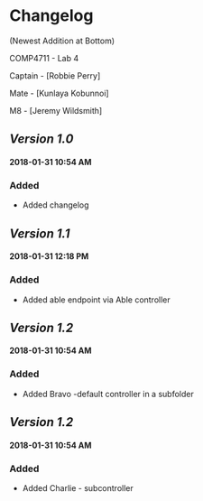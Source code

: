 # Changelog 
(Newest Addition at Bottom)

COMP4711 - Lab 4

Captain - [Robbie Perry]

Mate - [Kunlaya Kobunnoi]

M8 - [Jeremy Wildsmith]

## *Version 1.0*
#### 2018-01-31 10:54 AM
### Added
- Added changelog

## *Version 1.1*
#### 2018-01-31 12:18 PM
### Added
- Added able endpoint via Able controller

## *Version 1.2*
#### 2018-01-31 10:54 AM
### Added
- Added Bravo -default controller in a subfolder

## *Version 1.2*
#### 2018-01-31 10:54 AM
### Added
- Added Charlie - subcontroller